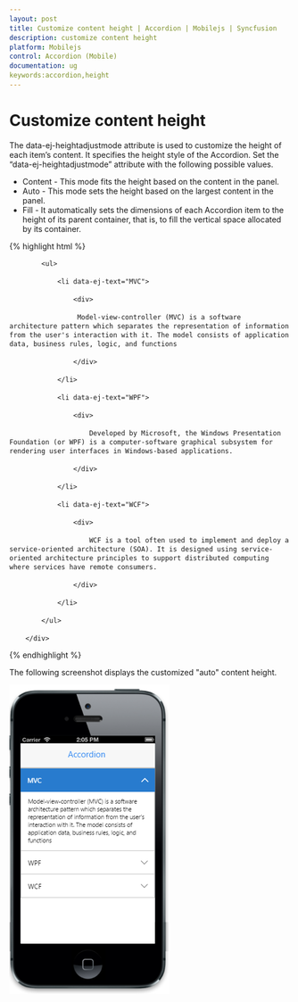 ```yaml
---
layout: post
title: Customize content height | Accordion | Mobilejs | Syncfusion
description: customize content height
platform: Mobilejs
control: Accordion (Mobile)
documentation: ug
keywords:accordion,height
---
```


# Customize content height

The data-ej-heightadjustmode attribute is used to customize the height of each item’s content. It specifies the height style of the Accordion.  Set the “data-ej-heightadjustmode” attribute with the following possible values.

* Content - This mode fits the height based on the content in the panel. 
* Auto - This mode sets the height based on the largest content in the panel.
* Fill - It automatically sets the dimensions of each Accordion item to the height of its parent container, that is, to fill the vertical space allocated by its container.



{% highlight html %}

<div id="accordion_sample" data-role="ejmaccordion" data-ej-heightadjustmode="auto">

            <ul>

                <li data-ej-text="MVC">

                    <div>

                     Model-view-controller (MVC) is a software architecture pattern which separates the representation of information from the user's interaction with it. The model consists of application data, business rules, logic, and functions

                    </div>

                </li>

                <li data-ej-text="WPF">

                    <div>

                        Developed by Microsoft, the Windows Presentation Foundation (or WPF) is a computer-software graphical subsystem for rendering user interfaces in Windows-based applications.

                    </div>

                </li>

                <li data-ej-text="WCF">

                    <div>

                        WCF is a tool often used to implement and deploy a service-oriented architecture (SOA). It is designed using service-oriented architecture principles to support distributed computing where services have remote consumers.

                    </div>

                </li>	

            </ul>

        </div>

{% endhighlight %}

The following screenshot displays the customized "auto" content height.

![](Customize-content-height_images/Customize-content-height_img1.png)
